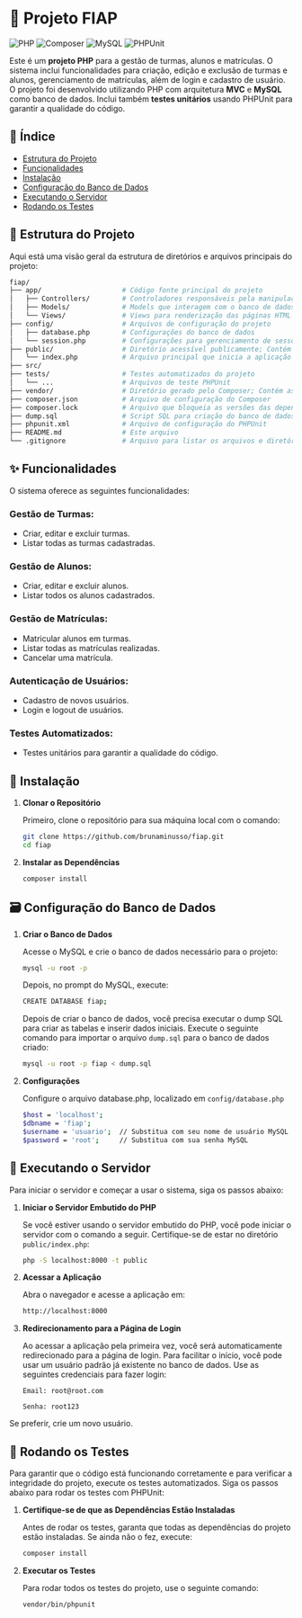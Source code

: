 # 🚀 Projeto FIAP

![PHP](https://img.shields.io/badge/PHP-777BB4?style=for-the-badge&logo=php&logoColor=white)
![Composer](https://img.shields.io/badge/Composer-000000?style=for-the-badge&logo=composer&logoColor=white)
![MySQL](https://img.shields.io/badge/MySQL-4479A1?style=for-the-badge&logo=mysql&logoColor=white)
![PHPUnit](https://img.shields.io/badge/PHPUnit-000000?style=for-the-badge&logo=phpunit&logoColor=white)

Este é um **projeto PHP** para a gestão de turmas, alunos e matrículas. O sistema inclui funcionalidades para criação, edição e exclusão de turmas e alunos, gerenciamento de matrículas, além de login e cadastro de usuário. O projeto foi desenvolvido utilizando PHP com arquitetura **MVC** e **MySQL** como banco de dados. Inclui também **testes unitários** usando PHPUnit para garantir a qualidade do código.

## 📑 Índice

- [Estrutura do Projeto](#estrutura-do-projeto)
- [Funcionalidades](#funcionalidades)
- [Instalação](#instalação)
- [Configuração do Banco de Dados](#configuração-do-banco-de-dados)
- [Executando o Servidor](#executando-o-servidor)
- [Rodando os Testes](#rodando-os-testes)

## 📁 Estrutura do Projeto

Aqui está uma visão geral da estrutura de diretórios e arquivos principais do projeto:

```bash
fiap/
├── app/                    # Código fonte principal do projeto
│   ├── Controllers/        # Controladores responsáveis pela manipulação das requisições
│   ├── Models/             # Models que interagem com o banco de dados
│   └── Views/              # Views para renderização das páginas HTML
├── config/                 # Arquivos de configuração do projeto
│   ├── database.php        # Configurações do banco de dados
│   └── session.php         # Configurações para gerenciamento de sessões
├── public/                 # Diretório acessível publicamente; Contém o ponto de entrada da aplicação
│   └── index.php           # Arquivo principal que inicia a aplicação│
├── src/                    
├── tests/                  # Testes automatizados do projeto
│   └── ...                 # Arquivos de teste PHPUnit
├── vendor/                 # Diretório gerado pelo Composer; Contém as dependências do projeto
├── composer.json           # Arquivo de configuração do Composer
├── composer.lock           # Arquivo que bloqueia as versões das dependências do Composer
├── dump.sql                # Script SQL para criação do banco de dados e inserção de dados iniciais
├── phpunit.xml             # Arquivo de configuração do PHPUnit
├── README.md               # Este arquivo
└── .gitignore              # Arquivo para listar os arquivos e diretórios a serem ignorados pelo Git
```

## ✨ Funcionalidades

O sistema oferece as seguintes funcionalidades:

### Gestão de Turmas:
- Criar, editar e excluir turmas.
- Listar todas as turmas cadastradas.

### Gestão de Alunos:
- Criar, editar e excluir alunos.
- Listar todos os alunos cadastrados.

### Gestão de Matrículas:
- Matricular alunos em turmas.
- Listar todas as matrículas realizadas.
- Cancelar uma matrícula.

### Autenticação de Usuários:
- Cadastro de novos usuários.
- Login e logout de usuários.

### Testes Automatizados:
- Testes unitários para garantir a qualidade do código.

## 🔧 Instalação

1. **Clonar o Repositório**

   Primeiro, clone o repositório para sua máquina local com o comando:

   ```bash
   git clone https://github.com/brunaminusso/fiap.git
   cd fiap

1. **Instalar as Dependências**
   ```bash
   composer install

## 🗃️ Configuração do Banco de Dados

1. **Criar o Banco de Dados**

   Acesse o MySQL e crie o banco de dados necessário para o projeto:

   ```bash
   mysql -u root -p
   ``` 

    Depois, no prompt do MySQL, execute:

   ```bash
   CREATE DATABASE fiap;
    ``` 

   Depois de criar o banco de dados, você precisa executar o dump SQL para criar as tabelas e inserir dados iniciais. Execute o seguinte comando para importar o arquivo `dump.sql` para o banco de dados criado:

   ```bash
   mysql -u root -p fiap < dump.sql
   ```
   
2. **Configurações**

    Configure o arquivo database.php, localizado em `config/database.php`

   ```bash
   $host = 'localhost';
   $dbname = 'fiap';
   $username = 'usuario';  // Substitua com seu nome de usuário MySQL
   $password = 'root';     // Substitua com sua senha MySQL
   ``` 

## 🚀 Executando o Servidor

Para iniciar o servidor e começar a usar o sistema, siga os passos abaixo:

1. **Iniciar o Servidor Embutido do PHP**

    Se você estiver usando o servidor embutido do PHP, você pode iniciar o servidor com o comando a seguir. Certifique-se de estar no diretório `public/index.php`:

   ```bash
   php -S localhost:8000 -t public
   ``` 

2. **Acessar a Aplicação**

   Abra o navegador e acesse a aplicação em:

   ```bash
   http://localhost:8000
   ``` 

3. **Redirecionamento para a Página de Login**

    Ao acessar a aplicação pela primeira vez, você será automaticamente redirecionado para a página de login. Para facilitar o início, você pode usar um usuário padrão já existente no banco de dados. Use as seguintes credenciais para fazer login:

    `Email: root@root.com`

    `Senha: root123`

Se preferir, crie um novo usuário.

## 🧪 Rodando os Testes

Para garantir que o código está funcionando corretamente e para verificar a integridade do projeto, execute os testes automatizados. Siga os passos abaixo para rodar os testes com PHPUnit:

1. **Certifique-se de que as Dependências Estão Instaladas**

   Antes de rodar os testes, garanta que todas as dependências do projeto estão instaladas. Se ainda não o fez, execute:

   ```bash
   composer install
   ```

2. **Executar os Testes**

    Para rodar todos os testes do projeto, use o seguinte comando:

   ```bash
   vendor/bin/phpunit
   ```

